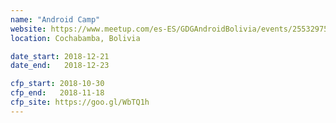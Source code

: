 ```yaml
---
name: "Android Camp"
website: https://www.meetup.com/es-ES/GDGAndroidBolivia/events/255329759/?eventId=255329759
location: Cochabamba, Bolivia

date_start: 2018-12-21
date_end:   2018-12-23

cfp_start: 2018-10-30  
cfp_end:   2018-11-18  
cfp_site: https://goo.gl/WbTQ1h
---
```

